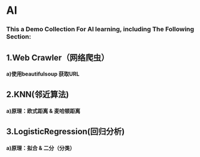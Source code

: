 # AI

### This a Demo Collection For AI learning, including The Following Section:

## 1.Web Crawler（网络爬虫）
#### a)使用beautifulsoup 获取URL
## 2.KNN(邻近算法)
#### a)原理：欧式距离 & 麦哈顿距离
## 3.LogisticRegression(回归分析)
#### a)原理：拟合 & 二分（分类）
